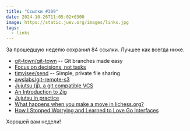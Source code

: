 ```yaml
---
title: "Ссылки #309"
date: 2024-10-26T11:05:02+0300
image: https://static.juev.org/images/links.jpg
tags: 
  - links
---
```


За прошедшую неделю сохранил 84 ссылки. Лучшее как всегда ниже.

- [git-town/git-town](https://github.com/git-town/git-town) -- Git branches made easy
- [Focus on decisions, not tasks](https://technicalwriting.dev/strategy/decisions.html)
- [timvisee/send](https://github.com/timvisee/send) -- Simple, private file sharing
- [awslabs/git-remote-s3](https://github.com/awslabs/git-remote-s3)
- [Jujutsu (jj), a git compatible VCS](https://tonyfinn.com/blog/jj/)
- [An Introduction to Zig](https://pedropark99.github.io/zig-book/)
- [Jujutsu in practice](https://arne.me/blog/jj-in-practice)
- [What happens when you make a move in lichess.org?](https://www.davidreis.me/2024/what-happens-when-you-make-a-move-in-lichess)
- [How I Stopped Worrying and Learned to Love Go Interfaces](https://dev.to/githaiga22/how-i-stopped-worrying-and-learned-to-love-go-interfaces-3m7p)

Хорошей вам недели!
